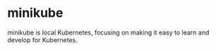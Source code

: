 # minikube
minikube is local Kubernetes, focusing on making it easy to learn and develop for Kubernetes.